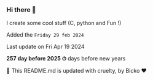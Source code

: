 ### Hi there 👋

I create some cool stuff (C, python and Fun !)

Added the `Friday 29 feb 2024`

Last update on Fri Apr 19 2024

**257 day before 2025 ⏱** days before new years

🤖 This README.md is updated with cruelty, by Bicko ❤️


